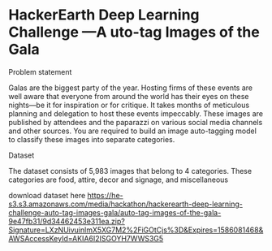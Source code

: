 #  HackerEarth Deep Learning Challenge —A uto-tag Images of the Gala

Problem statement

Galas are the biggest party of the year. Hosting firms of these events are well aware that everyone from around the world has their eyes on these nights—be it for inspiration or for critique. It takes months of meticulous planning and delegation to host these events impeccably.
These images are published by attendees and the paparazzi on various social media channels and other sources. 
You are required to build an image auto-tagging model to classify these images into separate categories.

Dataset

The dataset consists of 5,983 images that belong to 4 categories. These categories are food, attire, decor and signage, and miscellaneous

download dataset here
https://he-s3.s3.amazonaws.com/media/hackathon/hackerearth-deep-learning-challenge-auto-tag-images-gala/auto-tag-images-of-the-gala-9e47fb31/9d34462453e311ea.zip?Signature=LXzNUivuinlmX5XG7M2%2FiGOtCjs%3D&Expires=1586081468&AWSAccessKeyId=AKIA6I2ISGOYH7WWS3G5
